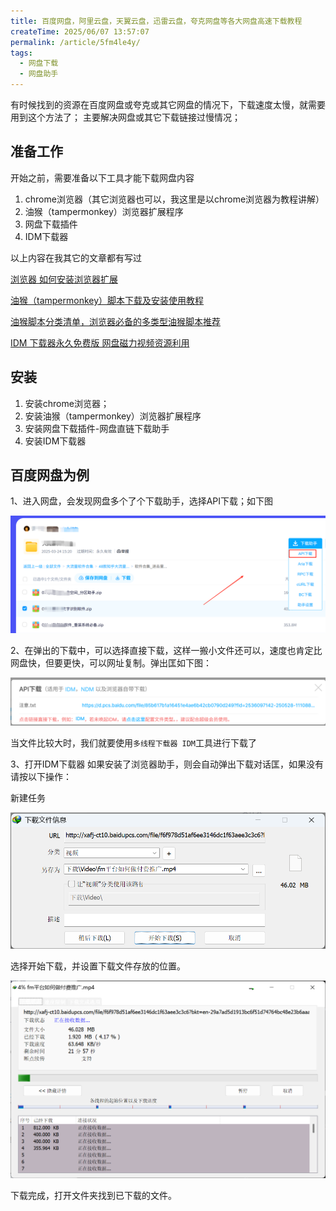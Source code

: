 ```yaml
---
title: 百度网盘，阿里云盘，天翼云盘，迅雷云盘，夸克网盘等各大网盘高速下载教程
createTime: 2025/06/07 13:57:07
permalink: /article/5fm4le4y/
tags:
  - 网盘下载
  - 网盘助手
---
```


有时候找到的资源在百度网盘或夸克或其它网盘的情况下，下载速度太慢，就需要用到这个方法了；
主要解决网盘或其它下载链接过慢情况；

## 准备工作

开始之前，需要准备以下工具才能下载网盘内容

1. chrome浏览器（其它浏览器也可以，我这里是以chrome浏览器为教程讲解）
2. 油猴（tampermonkey）浏览器扩展程序
3. 网盘下载插件
4. IDM下载器

以上内容在我其它的文章都有写过

[浏览器 如何安装浏览器扩展](/article/sxzpoun8/)

[油猴（tampermonkey）脚本下载及安装使用教程](/article/i4d84ah1/)

[油猴脚本分类清单，浏览器必备的多类型油猴脚本推荐](/article/dgoha52k/)

[IDM 下载器永久免费版 网盘磁力视频资源利用](/article/u3cz9ogt/)

## 安装
1. 安装chrome浏览器；
2. 安装油猴（tampermonkey）浏览器扩展程序
3. 安装网盘下载插件-网盘直链下载助手
4. 安装IDM下载器

## 百度网盘为例

1、进入网盘，会发现网盘多个了个下载助手，选择API下载；如下图

![alt text](1.png)

2、在弹出的下载中，可以选择直接下载，这样一搬小文件还可以，速度也肯定比网盘快，但要更快，可以网址复制。弹出匡如下图：

![alt text](2.png)

当文件比较大时，我们就要使用`多线程下载器 IDM`工具进行下载了

3、打开IDM下载器
如果安装了浏览器助手，则会自动弹出下载对话匡，如果没有请按以下操作：

新建任务

![alt text](3.png)

选择开始下载，并设置下载文件存放的位置。

![alt text](4.png)


下载完成，打开文件夹找到已下载的文件。

